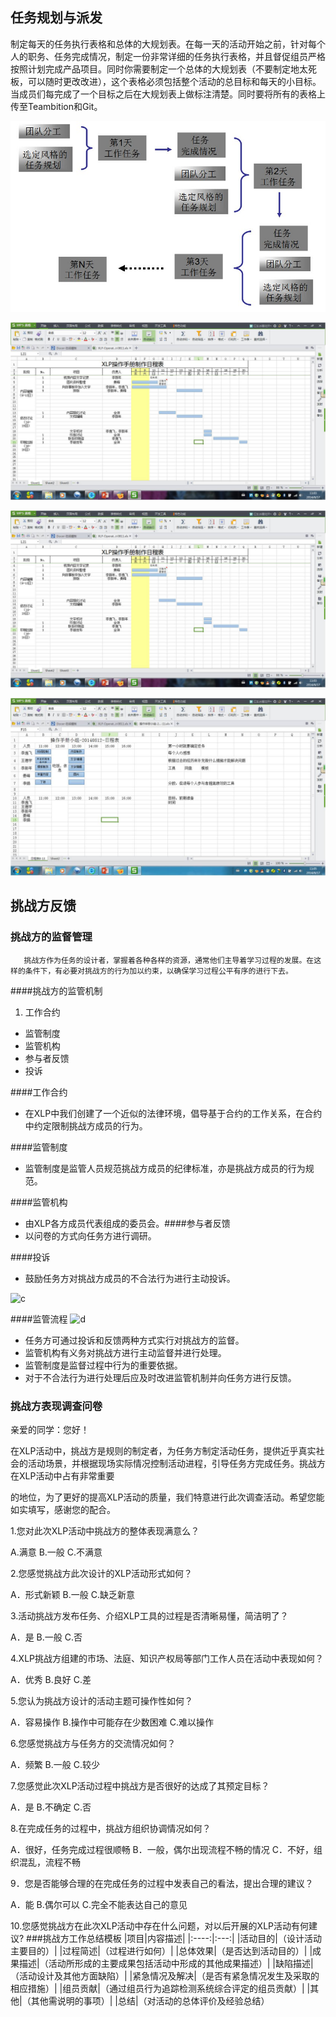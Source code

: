 ## 任务规划与派发

制定每天的任务执行表格和总体的大规划表。在每一天的活动开始之前，针对每个人的职务、任务完成情况，制定一份非常详细的任务执行表格，并且督促组员严格按照计划完成产品项目。同时你需要制定一个总体的大规划表（不要制定地太死板，可以随时更改改进），这个表格必须包括整个活动的总目标和每天的小目标。当成员们每完成了一个目标之后在大规划表上做标注清楚。同时要将所有的表格上传至Teambition和Git。



![0](../assets/challenger_preparation/mission_planning_and_distribution/03.jpg)

![0](../assets/challenger_preparation/mission_planning_and_distribution/00.jpg)

![0](../assets/challenger_preparation/mission_planning_and_distribution/01.jpg)

![0](../assets/challenger_preparation/mission_planning_and_distribution/02.jpg)

## 挑战方反馈

### 挑战方的监督管理
       挑战方作为任务的设计者，掌握着各种各样的资源，通常他们主导着学习过程的发展。在这样的条件下，有必要对挑战方的行为加以约束，以确保学习过程公平有序的进行下去。
####挑战方的监管机制
1. 工作合约
- 监管制度
- 监管机构
- 参与者反馈
- 投诉

####工作合约
- 在XLP中我们创建了一个近似的法律环境，倡导基于合约的工作关系，在合约中约定限制挑战方成员的行为。

####监管制度
- 监管制度是监管人员规范挑战方成员的纪律标准，亦是挑战方成员的行为规范。

####监管机构
- 由XLP各方成员代表组成的委员会。####参与者反馈
- 以问卷的方式向任务方进行调研。

####投诉
- 鼓励任务方对挑战方成员的不合法行为进行主动投诉。

![c](../assets/challenger_preparation/mission_planning_and_distribution/team12_check_1.jpg)

####监管流程
![d](../assets/challenger_preparation/mission_planning_and_distribution/team12_check_2.jpg)

- 任务方可通过投诉和反馈两种方式实行对挑战方的监督。
- 监管机构有义务对挑战方进行主动监督并进行处理。
- 监管制度是监督过程中行为的重要依据。
- 对于不合法行为进行处理后应及时改进监管机制并向任务方进行反馈。

### 挑战方表现调查问卷
亲爱的同学：您好！

在XLP活动中，挑战方是规则的制定者，为任务方制定活动任务，提供近乎真实社会的活动场景，并根据现场实际情况控制活动进程，引导任务方完成任务。挑战方在XLP活动中占有非常重要

的地位，为了更好的提高XLP活动的质量，我们特意进行此次调查活动。希望您能如实填写，感谢您的配合。


1.您对此次XLP活动中挑战方的整体表现满意么？

A.满意 B.一般 C.不满意

2.您感觉挑战方此次设计的XLP活动形式如何？

A．形式新颖 B.一般 C.缺乏新意

3.活动挑战方发布任务、介绍XLP工具的过程是否清晰易懂，简洁明了？

A．是  B.一般 C.否

4.XLP挑战方组建的市场、法庭、知识产权局等部门工作人员在活动中表现如何？

A．优秀 B.良好 C.差

5.您认为挑战方设计的活动主题可操作性如何？

A．容易操作 B.操作中可能存在少数困难 C.难以操作

6.您感觉挑战方与任务方的交流情况如何？

  A．频繁  B.一般  C.较少

7.您感觉此次XLP活动过程中挑战方是否很好的达成了其预定目标？

A．是 B.不确定 C.否

8.在完成任务的过程中，挑战方组织协调情况如何？

A．很好，任务完成过程很顺畅
B．一般，偶尔出现流程不畅的情况
C．不好，组织混乱，流程不畅

9．您是否能够合理的在完成任务的过程中发表自己的看法，提出合理的建议？

A．能 B.偶尔可以 C.完全不能表达自己的意见

10.您感觉挑战方在此次XLP活动中存在什么问题，对以后开展的XLP活动有何建议?
###挑战方工作总结模板
|项目|内容描述|
|:----:|:---:|
|活动目的|（设计活动主要目的）|
|过程简述|（过程进行如何）|
|总体效果|（是否达到活动目的）|
|成果描述|（活动所形成的主要成果包括活动中形成的其他成果描述）|
|缺陷描述|（活动设计及其他方面缺陷）|
|紧急情况及解决|（是否有紧急情况发生及采取的相应措施）|
|组员贡献|（通过组员行为追踪检测系统综合评定的组员贡献）|
|其他|（其他需说明的事项）|
|总结|（对活动的总体评价及经验总结）
